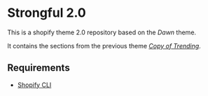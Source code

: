 # Strongful 2.0

This is a shopify theme 2.0 repository based on the *Dawn* theme.

It contains the sections from the previous theme
*[Copy of Trending](https://strongfulclothing.myshopify.com/admin/themes/130172616844)*.

## Requirements

- [Shopify CLI](https://github.com/Shopify/cli)
